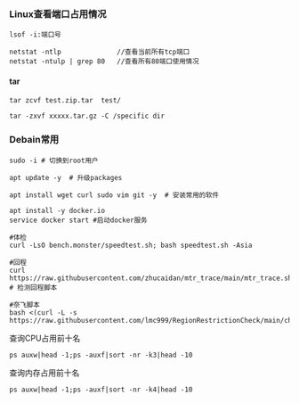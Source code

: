 ### Linux查看端口占用情况
```shell
lsof -i:端口号

netstat -ntlp              //查看当前所有tcp端口
netstat -ntulp | grep 80   //查看所有80端口使用情况
```

#### tar
```shell
tar zcvf test.zip.tar  test/

tar -zxvf xxxxx.tar.gz -C /specific dir 
```

### Debain常用
```shell
sudo -i # 切换到root用户

apt update -y  # 升级packages

apt install wget curl sudo vim git -y  # 安装常用的软件

apt install -y docker.io
service docker start #启动docker服务

#体检
curl -LsO bench.monster/speedtest.sh; bash speedtest.sh -Asia

#回程
curl https://raw.githubusercontent.com/zhucaidan/mtr_trace/main/mtr_trace.sh|bash  # 检测回程脚本

#奈飞脚本
bash <(curl -L -s https://raw.githubusercontent.com/lmc999/RegionRestrictionCheck/main/check.sh)
```


查询CPU占用前十名
```shell
ps auxw|head -1;ps -auxf|sort -nr -k3|head -10
```

查询内存占用前十名
```shell
ps auxw|head -1;ps -auxf|sort -nr -k4|head -10
```

